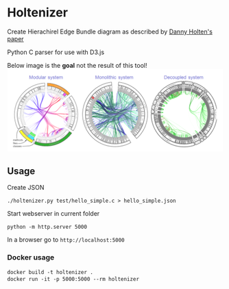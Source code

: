 # Holtenizer
Create Hierachirel Edge Bundle diagram as described by [Danny Holten's paper](http://www.aviz.fr/wiki/uploads/Teaching2014/bundles_infovis.pdf)

Python C parser for use with D3.js

Below image is the __goal__ not the result of this tool!
![Example](HoltenDiagramExample.png)

## Usage

Create JSON

```shell
./holtenizer.py test/hello_simple.c > hello_simple.json
```

Start webserver in current folder

```shell
python -m http.server 5000
```

In a browser go to `http://localhost:5000`


### Docker usage

```shell
docker build -t holtenizer .
docker run -it -p 5000:5000 --rm holtenizer
```
